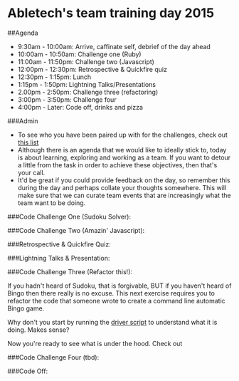 Abletech's team training day 2015
=================

##Agenda

- 9:30am - 10:00am: Arrive, caffinate self, debrief of the day ahead
- 10:00am - 10:50am: Challenge one (Ruby)
- 11:00am - 11:50pm: Challenge two (Javascript)
- 12:00pm - 12:30pm: Retrospective & Quickfire quiz
- 12:30pm - 1:15pm: Lunch
- 1:15pm - 1:50pm: Lightning Talks/Presentations
- 2.00pm - 2:50pm: Challenge three (refactoring)
- 3:00pm - 3:50pm: Challenge four
- 4:00pm - Later: Code off, drinks and pizza


###Admin

- To see who you have been paired up with for the challenges, check out [this list](pairing-list.md)
- Although there is an agenda that we would like to ideally stick to, today is about learning, exploring and working as a team. If you want to detour a little from the task in order to achieve these objectives, then that's your call.
- It'd be great if you could provide feedback on the day, so remember this during the day and perhaps collate your thoughts somewhere. This will make sure that we can curate team events that are increasingly what the team want to be doing.


###Code Challenge One (Sudoku Solver):

###Code Challenge Two (Amazin' Javascript):

###Retrospective & Quickfire Quiz:

###Lightning Talks & Presentation:

###Code Challenge Three (Refactor this!):

If you hadn't heard of Sudoku, that is forgivable, BUT if you haven't heard of Bingo then there really is no excuse. This next exercise requires you to refactor the code that someone wrote to create a command line automatic Bingo game.

Why don't you start by running the [driver script](refactor_this/driver_script.rb) to understand what it is doing. Makes sense?

Now you're ready to see what is under the hood. Check out

###Code Challenge Four (tbd):

###Code Off:



